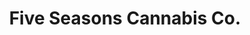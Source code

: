 ---
title: "Five Seasons Cannabis Co."
url: /white-river-junction/five-seasons-cannabis-co/
shop: cannabis
---